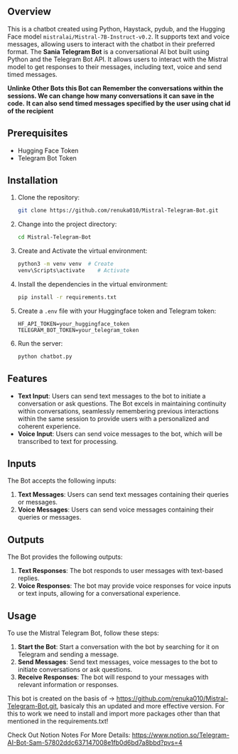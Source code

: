 ## Overview

This is a chatbot created using Python, Haystack, pydub, and the Hugging Face model `mistralai/Mistral-7B-Instruct-v0.2`. It supports text and voice messages, allowing users to interact with the chatbot in their preferred format.
The **Sania Telegram Bot** is a conversational AI bot built using Python and the Telegram Bot API. It allows users to interact with the Mistral model to get responses to their messages, including text, voice and send timed messages.

**Unlinke Other Bots this Bot can Remember the conversations within the sessions. We can change how many conversations it can save in the code.**
**It can also send timed messages specified by the user using chat id of the recipient**

## Prerequisites

- Hugging Face Token
- Telegram Bot Token

## Installation

1. Clone the repository:
    ```bash
    git clone https://github.com/renuka010/Mistral-Telegram-Bot.git
    ```
2. Change into the project directory:
    ```bash
    cd Mistral-Telegram-Bot
    ```
3. Create and Activate the virtual environment:
    ```bash
    python3 -m venv venv  # Create
    venv\Scripts\activate    # Activate
    ```
4. Install the dependencies in the virtual environment:
    ```bash
    pip install -r requirements.txt
    ```
5. Create a `.env` file with your Huggingface token and Telegram token:
    ```
    HF_API_TOKEN=your_huggingface_token
    TELEGRAM_BOT_TOKEN=your_telegram_token
    ```
6. Run the server:
    ```bash
    python chatbot.py
    ```

## Features

- **Text Input**: Users can send text messages to the bot to initiate a conversation or ask questions. The Bot excels in maintaining continuity within conversations, seamlessly remembering previous interactions within the same session to provide users with a personalized and coherent experience.
- **Voice Input**: Users can send voice messages to the bot, which will be transcribed to text for processing.

## Inputs

The Bot accepts the following inputs:

1. **Text Messages**: Users can send text messages containing their queries or messages.
2. **Voice Messages**: Users can send voice messages containing their queries or messages.

## Outputs

The Bot provides the following outputs:

1. **Text Responses**: The bot responds to user messages with text-based replies.
2. **Voice Responses**: The bot may provide voice responses for voice inputs or text inputs, allowing for a conversational experience.

## Usage

To use the Mistral Telegram Bot, follow these steps:

1. **Start the Bot**: Start a conversation with the bot by searching for it on Telegram and sending a message.
2. **Send Messages**: Send text messages, voice messages to the bot to initiate conversations or ask questions.
3. **Receive Responses**: The bot will respond to your messages with relevant information or responses.


This bot is created on the basis of -> https://github.com/renuka010/Mistral-Telegram-Bot.git, basicaly this an updated and more effective version.
For this to work we need to install and import more packages other than that mentioned in the requirements.txt!

Check Out Notion Notes For More Details:
https://www.notion.so/Telegram-AI-Bot-Sam-57802ddc637147008e1fb0d6bd7a8bbd?pvs=4
